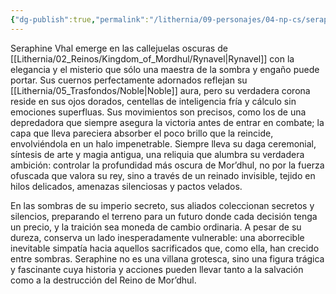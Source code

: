 ```yaml
---
{"dg-publish":true,"permalink":"/lithernia/09-personajes/04-np-cs/seraphine-vhal/","title":"Seraphine Vhal","tags":["lithernia","personaje","Mor'dhul","Rynavel"]}
---
```


Seraphine Vhal emerge en las callejuelas oscuras de [[Lithernia/02_Reinos/Kingdom_of_Mordhul/Rynavel\|Rynavel]] con la elegancia y el misterio que sólo una maestra de la sombra y engaño puede portar. Sus cuernos perfectamente adornados reflejan su [[Lithernia/05_Trasfondos/Noble\|Noble]] aura, pero su verdadera corona reside en sus ojos dorados, centellas de inteligencia fría y cálculo sin emociones superfluas. Sus movimientos son precisos, como los de una depredadora que siempre asegura la victoria antes de entrar en combate; la capa que lleva pareciera absorber el poco brillo que la reincide, envolviéndola en un halo impenetrable. Siempre lleva su daga ceremonial, síntesis de arte y magia antigua, una reliquia que alumbra su verdadera ambición: controlar la profundidad más oscura de Mor’dhul, no por la fuerza ofuscada que valora su rey, sino a través de un reinado invisible, tejido en hilos delicados, amenazas silenciosas y pactos velados.

En las sombras de su imperio secreto, sus aliados coleccionan secretos y silencios, preparando el terreno para un futuro donde cada decisión tenga un precio, y la traición sea moneda de cambio ordinaria. A pesar de su dureza, conserva un lado inesperadamente vulnerable: una aborrecible inevitable simpatía hacia aquellos sacrificados que, como ella, han crecido entre sombras. Seraphine no es una villana grotesca, sino una figura trágica y fascinante cuya historia y acciones pueden llevar tanto a la salvación como a la destrucción del Reino de Mor’dhul.